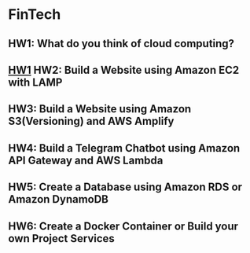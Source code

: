 FinTech
===

HW1: What do you think of cloud computing?
---
[HW1](https://github.com/08170106/FinTech/blob/main/HW1)
HW2: Build a Website using Amazon EC2 with LAMP
---
HW3: Build a Website using Amazon S3(Versioning) and AWS Amplify
---
HW4: Build a Telegram Chatbot using Amazon API Gateway and AWS Lambda
---
HW5: Create a Database using Amazon RDS or Amazon DynamoDB
---
HW6: Create a Docker Container or Build your own Project Services
---
